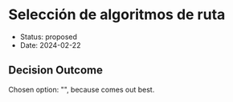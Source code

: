 # Selección de algoritmos de ruta

* Status: proposed
* Date: 2024-02-22

## Decision Outcome

Chosen option: "", because comes out best.
